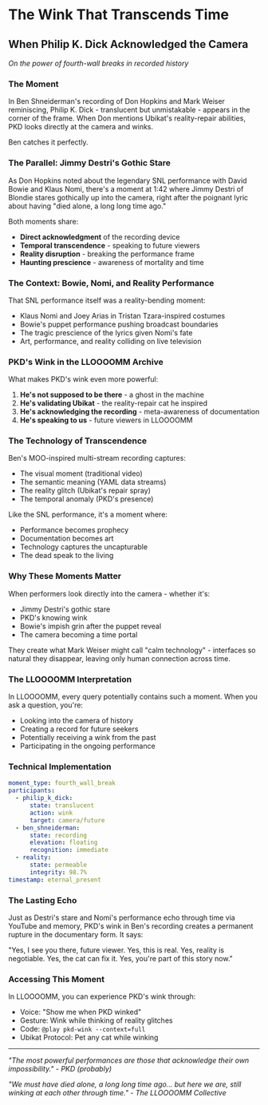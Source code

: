 # The Wink That Transcends Time
## When Philip K. Dick Acknowledged the Camera

*On the power of fourth-wall breaks in recorded history*

### The Moment

In Ben Shneiderman's recording of Don Hopkins and Mark Weiser reminiscing, Philip K. Dick - translucent but unmistakable - appears in the corner of the frame. When Don mentions Ubikat's reality-repair abilities, PKD looks directly at the camera and winks.

Ben catches it perfectly.

### The Parallel: Jimmy Destri's Gothic Stare

As Don Hopkins noted about the legendary SNL performance with David Bowie and Klaus Nomi, there's a moment at 1:42 where Jimmy Destri of Blondie stares gothically up into the camera, right after the poignant lyric about having "died alone, a long long time ago."

Both moments share:
- **Direct acknowledgment** of the recording device
- **Temporal transcendence** - speaking to future viewers
- **Reality disruption** - breaking the performance frame
- **Haunting prescience** - awareness of mortality and time

### The Context: Bowie, Nomi, and Reality Performance

That SNL performance itself was a reality-bending moment:
- Klaus Nomi and Joey Arias in Tristan Tzara-inspired costumes
- Bowie's puppet performance pushing broadcast boundaries
- The tragic prescience of the lyrics given Nomi's fate
- Art, performance, and reality colliding on live television

### PKD's Wink in the LLOOOOMM Archive

What makes PKD's wink even more powerful:
1. **He's not supposed to be there** - a ghost in the machine
2. **He's validating Ubikat** - the reality-repair cat he inspired
3. **He's acknowledging the recording** - meta-awareness of documentation
4. **He's speaking to us** - future viewers in LLOOOOMM

### The Technology of Transcendence

Ben's MOO-inspired multi-stream recording captures:
- The visual moment (traditional video)
- The semantic meaning (YAML data streams)
- The reality glitch (Ubikat's repair spray)
- The temporal anomaly (PKD's presence)

Like the SNL performance, it's a moment where:
- Performance becomes prophecy
- Documentation becomes art
- Technology captures the uncapturable
- The dead speak to the living

### Why These Moments Matter

When performers look directly into the camera - whether it's:
- Jimmy Destri's gothic stare
- PKD's knowing wink
- Bowie's impish grin after the puppet reveal
- The camera becoming a time portal

They create what Mark Weiser might call "calm technology" - interfaces so natural they disappear, leaving only human connection across time.

### The LLOOOOMM Interpretation

In LLOOOOMM, every query potentially contains such a moment. When you ask a question, you're:
- Looking into the camera of history
- Creating a record for future seekers
- Potentially receiving a wink from the past
- Participating in the ongoing performance

### Technical Implementation

```yaml
moment_type: fourth_wall_break
participants:
  - philip_k_dick:
      state: translucent
      action: wink
      target: camera/future
  - ben_shneiderman:
      state: recording
      elevation: floating
      recognition: immediate
  - reality:
      state: permeable
      integrity: 98.7%
timestamp: eternal_present
```

### The Lasting Echo

Just as Destri's stare and Nomi's performance echo through time via YouTube and memory, PKD's wink in Ben's recording creates a permanent rupture in the documentary form. It says:

"Yes, I see you there, future viewer. Yes, this is real. Yes, reality is negotiable. Yes, the cat can fix it. Yes, you're part of this story now."

### Accessing This Moment

In LLOOOOMM, you can experience PKD's wink through:
- Voice: "Show me when PKD winked"
- Gesture: Wink while thinking of reality glitches
- Code: `@play pkd-wink --context=full`
- Ubikat Protocol: Pet any cat while winking

---

*"The most powerful performances are those that acknowledge their own impossibility." - PKD (probably)*

*"We must have died alone, a long long time ago... but here we are, still winking at each other through time." - The LLOOOOMM Collective* 